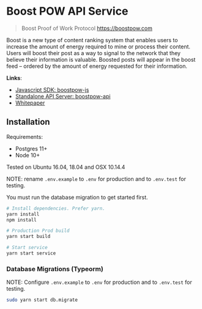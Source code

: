 # Boost POW API Service

> Boost Proof of Work Protocol
> https://boostpow.com

Boost is a new type of content ranking system that enables users to increase the amount of energy required to mine or process their content. Users will boost their post as a way to signal to the network that they believe their information is valuable. Boosted posts will appear in the boost feed – ordered by the amount of energy requested for their information.

**Links**:

- <a href='https://github.com/matterpool/boostpow-js'>Javascript SDK: boostpow-js</a>
- <a href='https://github.com/matterpool/boostpow-api'>Standalone API Server: boostpow-api</a>
- <a href='https://media.bitcoinfiles.org/52fb4bedc85854638af61a7f906bf8e93da847d2ddb522b1aec53cfc6a0b2023'>Whitepaper</a>

## Installation

Requirements:
- Postgres 11+
- Node 10+

Tested on Ubuntu 16.04, 18.04 and OSX 10.14.4

NOTE: rename `.env.example` to `.env` for production and to `.env.test` for testing.

You must run the database migration to get started first.

```sh
# Install dependencies. Prefer yarn.
yarn install
npm install

# Production Prod build
yarn start build

# Start service
yarn start service

```

### Database Migrations (Typeorm)

NOTE: Configure `.env.example` to `.env` for production and to `.env.test` for testing.

```sh
sudo yarn start db.migrate
```
